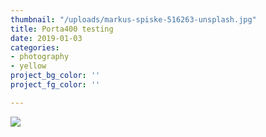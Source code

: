 ```yaml
---
thumbnail: "/uploads/markus-spiske-516263-unsplash.jpg"
title: Porta400 testing
date: 2019-01-03
categories:
- photography
- yellow
project_bg_color: ''
project_fg_color: ''

---
```

![](/uploads/markus-spiske-516263-unsplash.jpg)